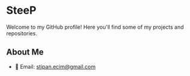 #  SteeP

Welcome to my GitHub profile! Here you'll find some of my projects and repositories.

## About Me

- 📧 Email: [stipan.ecim@gmail.com](mailto:devstipan.ecim@gmail.com)
